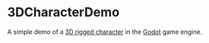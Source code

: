 # 3DCharacterDemo

A simple demo of a [3D rigged character](https://github.com/aaronsnoswell/3DCharacter) in the [Godot](https://godotengine.org/) game engine.

